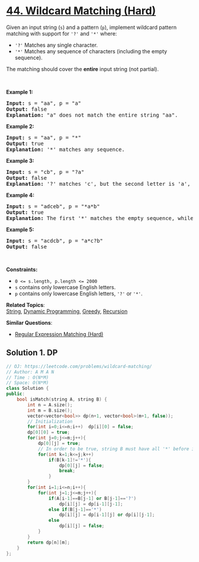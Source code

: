 # [44. Wildcard Matching (Hard)](https://leetcode.com/problems/wildcard-matching/)

<p>Given an input string (<code>s</code>) and a pattern (<code>p</code>), implement wildcard pattern matching with support for <code>'?'</code> and <code>'*'</code> where:</p>

<ul>
	<li><code>'?'</code> Matches any single character.</li>
	<li><code>'*'</code> Matches any sequence of characters (including the empty sequence).</li>
</ul>

<p>The matching should cover the <strong>entire</strong> input string (not partial).</p>

<p>&nbsp;</p>
<p><strong>Example 1:</strong></p>

<pre><strong>Input:</strong> s = "aa", p = "a"
<strong>Output:</strong> false
<strong>Explanation:</strong> "a" does not match the entire string "aa".
</pre>

<p><strong>Example 2:</strong></p>

<pre><strong>Input:</strong> s = "aa", p = "*"
<strong>Output:</strong> true
<strong>Explanation:</strong>&nbsp;'*' matches any sequence.
</pre>

<p><strong>Example 3:</strong></p>

<pre><strong>Input:</strong> s = "cb", p = "?a"
<strong>Output:</strong> false
<strong>Explanation:</strong>&nbsp;'?' matches 'c', but the second letter is 'a', which does not match 'b'.
</pre>

<p><strong>Example 4:</strong></p>

<pre><strong>Input:</strong> s = "adceb", p = "*a*b"
<strong>Output:</strong> true
<strong>Explanation:</strong>&nbsp;The first '*' matches the empty sequence, while the second '*' matches the substring "dce".
</pre>

<p><strong>Example 5:</strong></p>

<pre><strong>Input:</strong> s = "acdcb", p = "a*c?b"
<strong>Output:</strong> false
</pre>

<p>&nbsp;</p>
<p><strong>Constraints:</strong></p>

<ul>
	<li><code>0 &lt;= s.length, p.length &lt;= 2000</code></li>
	<li><code>s</code> contains only lowercase English letters.</li>
	<li><code>p</code> contains only lowercase English letters, <code>'?'</code> or <code>'*'</code>.</li>
</ul>


**Related Topics**:  
[String](https://leetcode.com/tag/string/), [Dynamic Programming](https://leetcode.com/tag/dynamic-programming/), [Greedy](https://leetcode.com/tag/greedy/), [Recursion](https://leetcode.com/tag/recursion/)

**Similar Questions**:
* [Regular Expression Matching (Hard)](https://leetcode.com/problems/regular-expression-matching/)

## Solution 1. DP

```cpp
// OJ: https://leetcode.com/problems/wildcard-matching/
// Author: A M A N
// Time : O(N*M)
// Space: O(N*M)
class Solution {
public:
    bool isMatch(string A, string B) {
        int n = A.size();
        int m = B.size();
        vector<vector<bool>> dp(n+1, vector<bool>(m+1, false));
        // Initialization
        for(int i=0;i<=n;i++)  dp[i][0] = false;
        dp[0][0] = true;
        for(int j=0;j<=m;j++){
            dp[0][j] = true;
            // In order to be true, string B must have all '*' before it because A is an empty string
            for(int k=1;k<=j;k++)
                if(B[k-1]!='*'){
                    dp[0][j] = false;
                    break;
                }
        }
        for(int i=1;i<=n;i++){
            for(int j=1;j<=m;j++){
                if(A[i-1]==B[j-1] or B[j-1]=='?')
                    dp[i][j] = dp[i-1][j-1];
                else if(B[j-1]=='*')
                    dp[i][j] = dp[i-1][j] or dp[i][j-1];
                else
                    dp[i][j] = false;
            }
        }
        return dp[n][m];
    }
};
```